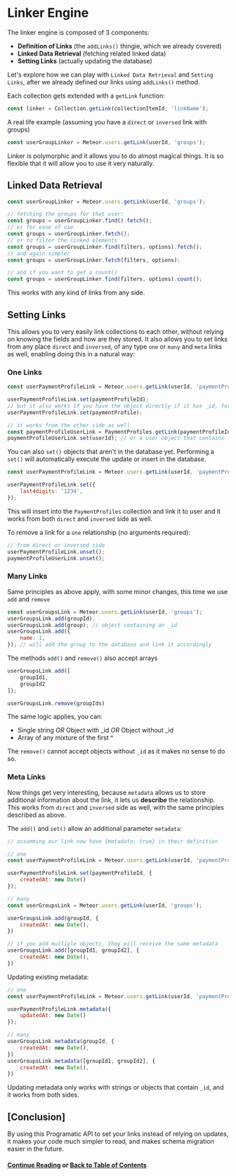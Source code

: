 # Linker Engine

The linker engine is composed of 3 components:
- **Definition of Links** (the `addLinks()` thingie, which we already covered)
- **Linked Data Retrieval** (fetching related linked data)
- **Setting Links** (actually updating the database)

Let's explore how we can play with `Linked Data Retrieval` and `Setting Links`, after we already defined our links
using `addLinks()` method.

Each collection gets extended with a `getLink` function:
```js
const linker = Collection.getLink(collectionItemId, 'linkName');
```

A real life example (assuming you have a `direct` or `inversed` link with groups)
```js
const userGroupLinker = Meteor.users.getLink(userId, 'groups');
```

Linker is polymorphic and it allows you to do almost magical things. It is so flexible that it will
allow you to use it very naturally.

## Linked Data Retrieval

```js
const userGroupLinker = Meteor.users.getLink(userId, 'groups');

// fetching the groups for that user:
const groups = userGroupLinker.find().fetch();
// or for ease of use
const groups = userGroupLinker.fetch();
// or to filter the linked elements
const groups = userGroupLinker.find(filters, options).fetch();
// and again simpler
const groups = userGroupLinker.fetch(filters, options);

// and if you want to get a count()
const groups = userGroupLinker.find(filters, options).count();
```

This works with any kind of links from any side.

## Setting Links

This allows you to very easily link collections to each other, without relying on knowing the fields and how are they stored.
It also allows you to set links from any place `direct` and `inversed`, of any type `one` or `many` and `meta` links as well,
enabling doing this in a natural way:

### One Links

```js
const userPaymentProfileLink = Meteor.users.getLink(userId, 'paymentProfile');

userPaymentProfileLink.set(paymentProfileId);
// but it also works if you have the object directly if it has _id, for ease of use:
userPaymentProfileLink.set(paymentProfile);

// it works from the other side as well
const paymentProfileUserLink = PaymentProfiles.getLink(paymentProfileId, 'user');
paymentProfileUserLink.set(userId); // or a user object that contains `_id`
```


You can also `set()` objects that aren't in the database yet.
Performing a `set()` will automatically execute the update or insert in the database.

```js
const userPaymentProfileLink = Meteor.users.getLink(userId, 'paymentProfile');

userPaymentProfileLink.set({
    last4digits: '1234',
});
```

This will insert into the `PaymentProfiles` collection and link it to user and it works from both `direct` and `inversed` side as well.

To remove a link for a `one` relationship (no arguments required):
```js
// from direct or inversed side
userPaymentProfileLink.unset();
paymentProfileUserLink.unset();
```

### Many Links

Same principles as above apply, with some minor changes, this time we use `add` and `remove`

```js
const userGroupsLink = Meteor.users.getLink(userId, 'groups');
userGroupsLink.add(groupId);
userGroupsLink.add(group); // object containing an _id
userGroupsLink.add({
    name: 1,
}); // will add the group to the database and link it accordingly
```

The methods `add()` and `remove()` also accept arrays
```js
userGroupsLink.add([
    groupId1,
    groupId2
]);

userGroupsLink.remove(groupIds)
```

The same logic applies, you can:
- Single string *OR* Object with _id *OR* Object without _id
- Array of any mixture of the first ^

The `remove()` cannot accept objects without `_id` as it makes no sense to do so.

### Meta Links

Now things get very interesting, because `metadata` allows us to store additional information about the link,
it lets us **describe** the relationship. This works from `direct` and `inversed` side as well, with the 
same principles described as above.

The `add()` and `set()` allow an additional parameter `metadata`:

```js
// assumming our link now have {metadata: true} in their definition

// one
const userPaymentProfileLink = Meteor.users.getLink(userId, 'paymentProfile');

userPaymentProfileLink.set(paymentProfileId, {
    createdAt: new Date()
});

// many
const userGroupsLink = Meteor.users.getLink(userId, 'groups');

userGroupsLink.add(groupId, {
    createdAt: new Date(),
})

// if you add multiple objects, they will receive the same metadata
userGroupsLink.add([groupId1, groupId2], {
    createdAt: new Date(),
})
```

Updating existing metadata:
```js
// one
const userPaymentProfileLink = Meteor.users.getLink(userId, 'paymentProfile');

userPaymentProfileLink.metadata({
    updatedAt: new Date()
});

// many
userGroupsLink.metadata(groupId, {
    createdAt: new Date(),
})
userGroupsLink.metadata([groupId1, groupId2], {
    createdAt: new Date(),
})
```

Updating metadata only works with strings or objects that contain `_id`, and it works from both sides.

## [Conclusion]

By using this Programatic API to set your links instead of relying on updates, it makes your code much simpler to read,
and makes schema migration easier in the future.

#### [Continue Reading](query_options.md) or [Back to Table of Contents](table_of_contents.md)



